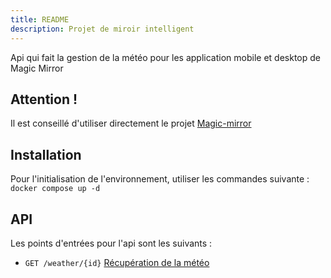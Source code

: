 ```yaml
---
title: README
description: Projet de miroir intelligent
---
```


Api qui fait la gestion de la météo pour les application mobile et desktop de Magic Mirror

## Attention !
Il est conseillé d'utiliser directement le projet [Magic-mirror](https://github.com/a23-5a6/magic-mirror)

## Installation
Pour l'initialisation de l'environnement, utiliser les commandes suivante :
`docker compose up -d`

## API
Les points d'entrées pour l'api sont les suivants :
- `GET /weather/{id}` [Récupération de la météo](https://a23-5a6.github.io/magic-mirror-doc/api/weather/endpoint/get/)

